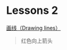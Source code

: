 # Lessons 2

[画线（Drawing lines）](https://threejs.org/docs/index.html#manual/zh/introduction/Drawing-lines)

> 红色向上箭头
